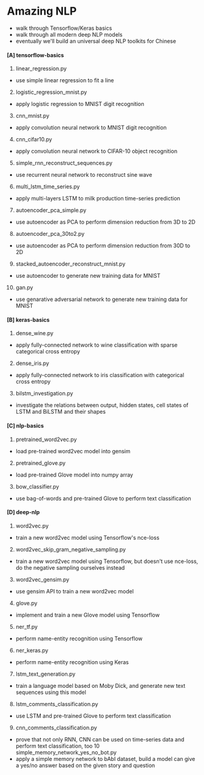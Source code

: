# Amazing NLP
- walk through Tensorflow/Keras basics
- walk through all modern deep NLP models
- eventually we'll build an universal deep NLP toolkits for Chinese

#### [A] tensorflow-basics
1. linear_regression.py
- use simple linear regression to fit a line
2. logistic_regression_mnist.py
- apply logistic regression to MNIST digit recognition
3. cnn_mnist.py
- apply convolution neural network to MNIST digit recognition
4. cnn_cifar10.py
- apply convolution neural network to CIFAR-10 object recognition
5. simple_rnn_reconstruct_sequences.py
- use recurrent neural network to reconstruct sine wave
6. multi_lstm_time_series.py
- apply multi-layers LSTM to milk production time-series prediction
7. autoencoder_pca_simple.py
- use autoencoder as PCA to perform dimension reduction from 3D to 2D
8. autoencoder_pca_30to2.py
- use autoencoder as PCA to perform dimension reduction from 30D to 2D
9. stacked_autoencoder_reconstruct_mnist.py
- use autoencoder to generate new training data for MNIST
10. gan.py
- use genarative adversarial network to generate new training data for MNIST

#### [B] keras-basics
1. dense_wine.py
- apply fully-connected network to wine classification with sparse categorical cross entropy
2. dense_iris.py
- apply fully-connected network to iris classification with categorical cross entropy
3. bilstm_investigation.py
- investigate the relations between output, hidden states, cell states of LSTM and BiLSTM and their shapes
     
#### [C] nlp-basics
1. pretrained_word2vec.py
- load pre-trained word2vec model into gensim
2. pretrained_glove.py
- load pre-trained Glove model into numpy array
3. bow_classifier.py
- use bag-of-words and pre-trained Glove to perform text classification
     
#### [D] deep-nlp
1. word2vec.py
- train a new word2vec model using Tensorflow's nce-loss
2. word2vec_skip_gram_negative_sampling.py
- train a new word2vec model using Tensorflow, but doesn't use nce-loss, do the negative sampling ourselves instead
3. word2vec_gensim.py
- use gensim API to train a new word2vec model
4. glove.py
- implement and train a new Glove model using Tensorflow
5. ner_tf.py
- perform name-entity recognition using Tensorflow
6. ner_keras.py
- perform name-entity recognition using Keras
7. lstm_text_generation.py
- train a language model based on Moby Dick, and generate new text sequences using this model
8. lstm_comments_classification.py
- use LSTM and pre-trained Glove to perform text classification
9. cnn_comments_classification.py
- prove that not only RNN, CNN can be used on time-series data and perform text classification, too
10 simple_memory_network_yes_no_bot.py
- apply a simple memory network to bAbI dataset, build a model can give a yes/no answer based on the given story and question
     